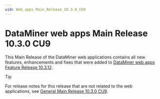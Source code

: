 ```yaml
---
uid: Web_apps_Main_Release_10.3.0_CU9
---
```


# DataMiner web apps Main Release 10.3.0 CU9

This Main Release of the DataMiner web applications contains all new features, enhancements and fixes that were added to [DataMiner web apps Feature Release 10.3.12](xref:Web_apps_Feature_Release_10.3.12).

> [!TIP]
> For release notes for this release that are not related to the web applications, see [General Main Release 10.3.0 CU9](xref:General_Main_Release_10.3.0_CU9).
